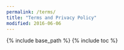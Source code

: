 ```yaml
---
permalink: /terms/
title: "Terms and Privacy Policy"
modified: 2016-06-06
---
```


{% include base_path %}
{% include toc %}